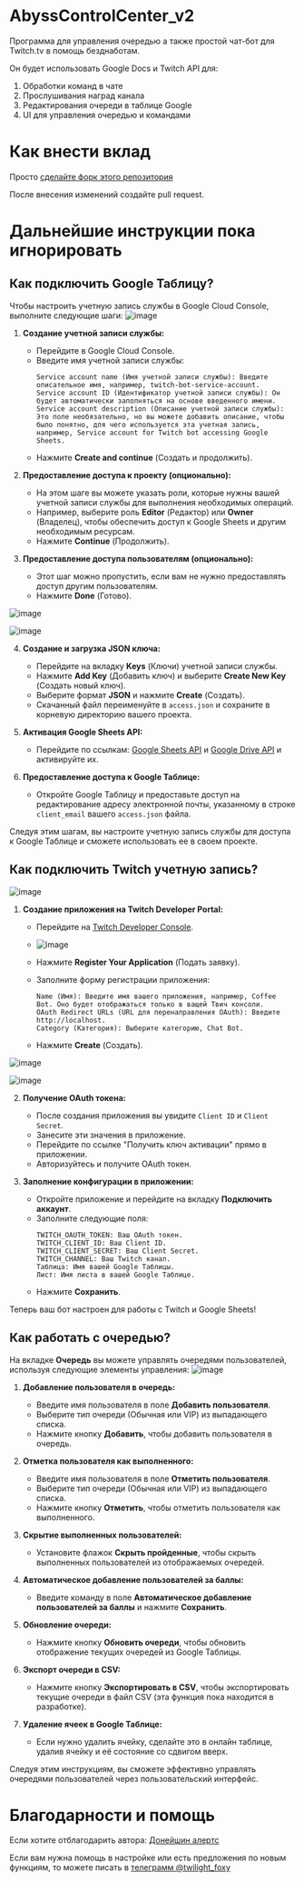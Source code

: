 # AbyssControlCenter_v2 
Программа для управления очередью а также простой чат-бот для Twitch.tv в помощь безднаботам.

Он будет использовать Google Docs и Twitch API для:
1. Обработки команд в чате
2. Прослушивания наград канала
3. Редактирования очереди в таблице Google
4. UI для управления очередью и командами

# Как внести вклад
Просто [сделайте форк этого репозитория](https://github.com/TwilightFoxy/coffee_bot/fork)

После внесения изменений создайте pull request.

# Дальнейшие инструкции пока игнорировать

## Как подключить Google Таблицу?

Чтобы настроить учетную запись службы в Google Cloud Console, выполните следующие шаги:
![image](https://github.com/TwilightFoxy/coffee_bot/assets/62305710/ec78d92e-d1bb-403f-9fc4-807beb97c204)

1. **Создание учетной записи службы:**
    - Перейдите в Google Cloud Console.
    - Введите имя учетной записи службы:
      ```text
      Service account name (Имя учетной записи службы): Введите описательное имя, например, twitch-bot-service-account.
      Service account ID (Идентификатор учетной записи службы): Он будет автоматически заполняться на основе введенного имени.
      Service account description (Описание учетной записи службы): Это поле необязательно, но вы можете добавить описание, чтобы было понятно, для чего используется эта учетная запись, например, Service account for Twitch bot accessing Google Sheets.
      ```
    - Нажмите **Create and continue** (Создать и продолжить).

2. **Предоставление доступа к проекту (опционально):**
    - На этом шаге вы можете указать роли, которые нужны вашей учетной записи службы для выполнения необходимых операций.
    - Например, выберите роль **Editor** (Редактор) или **Owner** (Владелец), чтобы обеспечить доступ к Google Sheets и другим необходимым ресурсам.
    - Нажмите **Continue** (Продолжить).

3. **Предоставление доступа пользователям (опционально):**
    - Этот шаг можно пропустить, если вам не нужно предоставлять доступ другим пользователям.
    - Нажмите **Done** (Готово).

![image](https://github.com/TwilightFoxy/coffee_bot/assets/62305710/fdc36286-c440-4272-bb20-3dbc8ee2150a)

![image](https://github.com/TwilightFoxy/coffee_bot/assets/62305710/d534870c-b33b-4b2c-9325-e3c8235973fc)

4. **Создание и загрузка JSON ключа:**
    - Перейдите на вкладку **Keys** (Ключи) учетной записи службы.
    - Нажмите **Add Key** (Добавить ключ) и выберите **Create New Key** (Создать новый ключ).
    - Выберите формат **JSON** и нажмите **Create** (Создать).
    - Скачанный файл переименуйте в `access.json` и сохраните в корневую директорию вашего проекта.

5. **Активация Google Sheets API:**
    - Перейдите по ссылкам: [Google Sheets API](https://console.cloud.google.com/apis/library/sheets.googleapis.com) и [Google Drive API](https://console.cloud.google.com/apis/library/drive.googleapis.com) и активируйте их.

6. **Предоставление доступа к Google Таблице:**
    - Откройте Google Таблицу и предоставьте доступ на редактирование адресу электронной почты, указанному в строке `client_email` вашего `access.json` файла.

Следуя этим шагам, вы настроите учетную запись службы для доступа к Google Таблице и сможете использовать ее в своем проекте.

## Как подключить Twitch учетную запись?
![image](https://github.com/TwilightFoxy/coffee_bot/assets/62305710/ba77d069-3ab8-4da6-9023-a00f806e81ad)

1. **Создание приложения на Twitch Developer Portal:**
    - Перейдите на [Twitch Developer Console](https://dev.twitch.tv/console/apps).
    - ![image](https://github.com/TwilightFoxy/coffee_bot/assets/62305710/be86589a-8569-4282-abf0-a552016357d9)

    - Нажмите **Register Your Application** (Подать заявку).
    - Заполните форму регистрации приложения:
      ```text
      Name (Имя): Введите имя вашего приложения, например, Coffee Bot. Оно будет отображаться только в ващей Твич консоли.
      OAuth Redirect URLs (URL для перенаправления OAuth): Введите http://localhost.
      Category (Категория): Выберите категорию, Chat Bot.
      ```
    - Нажмите **Create** (Создать).

![image](https://github.com/TwilightFoxy/coffee_bot/assets/62305710/3a35d67c-8436-491f-a0bc-3af006c3f136)

![image](https://github.com/TwilightFoxy/coffee_bot/assets/62305710/fb2b298d-c2c1-4ae6-b686-1092e84f69c8)

2. **Получение OAuth токена:**
    - После создания приложения вы увидите `Client ID` и `Client Secret`.
    - Занесите эти значения в приложение.
    - Перейдите по ссылке "Получить ключ активации" прямо в приложении.
    - Авторизуйтесь и получите OAuth токен.

3. **Заполнение конфигурации в приложении:**
    - Откройте приложение и перейдите на вкладку **Подключить аккаунт**.
    - Заполните следующие поля:
      ```text
      TWITCH_OAUTH_TOKEN: Ваш OAuth токен.
      TWITCH_CLIENT_ID: Ваш Client ID.
      TWITCH_CLIENT_SECRET: Ваш Client Secret.
      TWITCH_CHANNEL: Ваш Twitch канал.
      Таблица: Имя вашей Google Таблицы.
      Лист: Имя листа в вашей Google Таблице.
      ```
    - Нажмите **Сохранить**.

Теперь ваш бот настроен для работы с Twitch и Google Sheets!

## Как работать с очередью?

На вкладке **Очередь** вы можете управлять очередями пользователей, используя следующие элементы управления:
![image](https://github.com/TwilightFoxy/coffee_bot/assets/62305710/07f3ca75-d8a4-48c6-b960-70832e6edec9)

1. **Добавление пользователя в очередь:**
    - Введите имя пользователя в поле **Добавить пользователя**.
    - Выберите тип очереди (Обычная или VIP) из выпадающего списка.
    - Нажмите кнопку **Добавить**, чтобы добавить пользователя в очередь.

2. **Отметка пользователя как выполненного:**
    - Введите имя пользователя в поле **Отметить пользователя**.
    - Выберите тип очереди (Обычная или VIP) из выпадающего списка.
    - Нажмите кнопку **Отметить**, чтобы отметить пользователя как выполненного.

3. **Скрытие выполненных пользователей:**
    - Установите флажок **Скрыть пройденные**, чтобы скрыть выполненных пользователей из отображаемых очередей.

4. **Автоматическое добавление пользователей за баллы:**
    - Введите команду в поле **Автоматическое добавление пользователей за баллы** и нажмите **Сохранить**.

5. **Обновление очереди:**
    - Нажмите кнопку **Обновить очереди**, чтобы обновить отображение текущих очередей из Google Таблицы.

6. **Экспорт очереди в CSV:**
    - Нажмите кнопку **Экспортировать в CSV**, чтобы экспортировать текущие очереди в файл CSV (эта функция пока находится в разработке).

7. **Удаление ячеек в Google Таблице:**
    - Если нужно удалить ячейку, сделайте это в онлайн таблице, удалив ячейку и её состояние со сдвигом вверх.

Следуя этим инструкциям, вы сможете эффективно управлять очередями пользователей через пользовательский интерфейс.

# Благодарности и помощь
Если хотите отблагодарить автора: [Донейшин алертс](https://www.donationalerts.com/r/twilightfoxy)

Если вам нужна помощь в настройке или есть предложения по новым функциям, то можете писать в [телеграмм @twilight_foxy](https://t.me/twilight_foxy)
